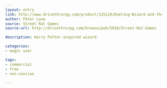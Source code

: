 ```yaml
---
layout: entry
link: http://www.drivethrurpg.com/product/135119/Dueling-Wizard-and-the-Highly-Derivative-Dungeon-World-Playbook
author: Peter Louw
source: Street Rat Games
source-url: http://drivethrurpg.com/browse/pub/5918/Street-Rat-Games

description: Harry Potter-inspired wizard.

categories:
- magic user

tags:
- commercial
- free
- non-vancian

---
```

